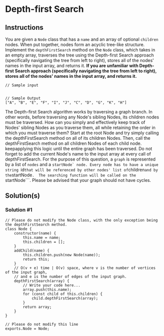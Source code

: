 # Depth-first Search

## Instructions

You are given a ```Node``` class that has a ```name``` and an array of optional ```children``` nodes.  When put together, nodes form an acyclic tree-like structure.  Implement the ```depthFirstSearch``` method on the ```Node``` class, which takes in an empty array, traverses the tree using the Depth-first Search approach (specifically navigating the tree from left to right), stores all of the nodes' names in the input array, and returns it.  **If you are unfamiliar with Depth-first Search approach (specifically navigating the tree from left to right), stores all of the nodes' names in the input array, and returns it.**

```
// Sample input


// Sample Output
["A", "B", "E", "F", "I", "J", "C", "D", "G", "K", "H"]

```
The Depth-first Search algorithm works by traversing a graph branch.  In other words, before traversing any Node's sibling Nodes, its children nodes must be traversed.  How can you simply and effectively keep track of Nodes' sibling Nodes as you traverse them, all while  retaining the order in which you must traverse them?  Start at the root Node and try simply calling the depthFirstSearch method on all of its children Nodes. Then, call the depthFirstSearch method on all children Nodes of each child node. keepapplying this
logic until the entire graph has been traversed. Do not forget to add the current Node's name to the input array at every call of depthFirstSearch.  For the purpose of this question, a ```graph``` is represented by a list of ```nodes``` and a ```startNode` node. Every node has to have a unique string ```id``` that will be referenced by other nodes' list of ```children``` and by the ```startNode```.  The searching function will be called on the ```startNode```.  Please be advised that your graph should not have cycles.

## Solution(s)

### Solution #1
```
// Please do not modify the Node class, with the only exception being the depthFirstSearch method.
class Node {
	constructor(name) {
		this.name = name;
		this.children = [];
	}
	addChild(name) {
		this.children.push(new Node(name));
		return this;
	}
	// O(v + e) time | O(v) space, where v is the number of vertices of the input graph,
  	// and e is the number of edges of the input graph.
	depthFirstSearch(array) {
		// Write your code here...
		array.push(this.name);
		for (const child of this.children) {
			child.depthFirstSearch(array);
		}
		return array;
	}
}

// Please do not modify this line
exports.Node = Node;
```
